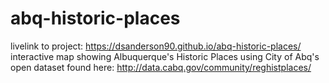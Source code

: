 # abq-historic-places
livelink to project: https://dsanderson90.github.io/abq-historic-places/
interactive map showing Albuquerque's Historic Places using City of Abq's open dataset found here: http://data.cabq.gov/community/reghistplaces/

